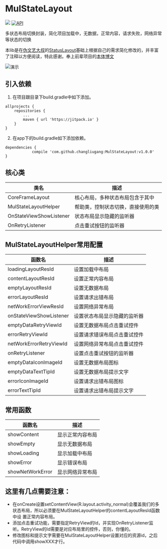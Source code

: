# MulStateLayout

[![](https://jitpack.io/v/changliugang/MulStateLayout.svg)](https://jitpack.io/#changliugang/MulStateLayout)
[![API](https://img.shields.io/badge/API-18%2B-orange.svg?style=flat)](https://android-arsenal.com/api?level=18)

多状态布局切换封装，简化项目加载中，无数据，正常内容，请求失败，网络异常等状态的切换

本lib是在[伪文艺大叔][1]的[StatusLayout][2]基础上根据自己的需求简化修改的，并丰富了注释以方便阅读，特此感谢。奉上前辈项目的[本体博文][3]

![演示](https://github.com/changliugang/MulStateLayout/raw/master/art/show.gif)  
 
## 引入依赖
1. 在项目跟目录下build.gradle中如下添加。
```
allprojects {
	repositories {
		...
		maven { url 'https://jitpack.io' }
	}
}
```
2. 在app下的build.gradle如下添加依赖。
```
dependencies {
	        compile 'com.github.changliugang:MulStateLayout:v1.0.0'
}
```
## 核心类

类名 | 描述
----- | -----
CoreFrameLayout | 核心布局，多种状态布局包含于其中
MulStateLayoutHelper | 帮助类，控制状态切换，直接使用的类
OnStateViewShowListener | 状态布局显示隐藏的监听器
OnRetryListener | 点击重试按钮的监听器

## MulStateLayoutHelper常用配置

函数名 | 描述
----- | -----
loadingLayoutResId | 设置加载中布局
contentLayoutResId | 设置正常内容布局
emptyLayoutResId | 设置无数据布局
errorLayoutResId | 设置请求出错布局
netWorkErrorViewResId | 设置网络异常布局
onStateViewShowListener | 设置状态布局显示隐藏的监听器
emptyDataRetryViewId | 设置无数据布局点击重试控件
errorRetryViewId | 设置请求错误布局点击重试控件
netWorkErrorRetryViewId | 设置网络异常布局点击重试控件
onRetryListener | 设置点击重试按钮的监听器
emptyDataIconImageId | 设置无数据布局图标
emptyDataTextTipId | 设置无数据布局提示文字
errorIconImageId | 设置请求出错布局图标
errorTextTipId | 设置请求出错布局提示文字

## 常用函数
函数名 | 描述
----- | -----
showContent | 显示正常内容布局
showEmpty | 显示无数据布局
showLoading | 显示加载中布局
showError | 显示错误布局
showNetWorkError | 显示网络异常布局

## 这里有几点需要注意：
* 在onCreate设置setContentView(R.layout.activity_normal)会覆盖我们的多状态布局，所以必须要在MulStateLayoutHelper的contentLayoutResId函数中设  置正常内容布局。
* 添加点击重试功能，需要指定RetryView的Id，并实现OnRetryListener监听。RetryView的Id需要是对应布局里的控件，否则，你懂的。
* 修改图标和提示文字需要在MulStateLayoutHelper设置对应的资源id，之后代码中调用showXXX才行。


[1]:http://www.jianshu.com/u/030d732a71d2 "伪文艺大叔"
[2]:https://github.com/chenpengfei88/StatusLayout "StatusLayout"
[3]:http://www.jianshu.com/p/9d53893b3eda "本体博文"
